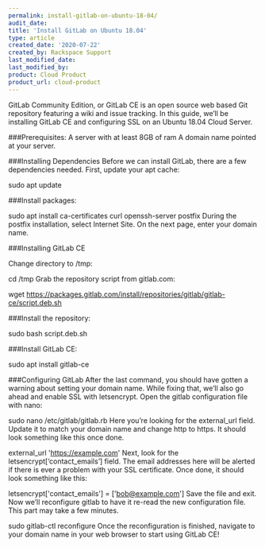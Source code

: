 ```yaml
---
permalink: install-gitlab-on-ubuntu-18-04/
audit_date:
title: 'Install GitLab on Ubuntu 18.04'
type: article
created_date: '2020-07-22'
created_by: Rackspace Support
last_modified_date:
last_modified_by:
product: Cloud Product
product_url: cloud-product
---
```


GitLab Community Edition, or GitLab CE is an open source web based Git repository featuring a wiki and issue tracking. In this guide, we’ll be installing GitLab CE and configuring SSL on an Ubuntu 18.04 Cloud Server.

###Prerequisites:
A server with at least 8GB of ram
A domain name pointed at your server.

###Installing Dependencies
Before we can install GitLab, there are a few dependencies needed. First, update your apt cache:

sudo apt update

###Install packages:

sudo apt install ca-certificates curl openssh-server postfix
During the postfix installation, select Internet Site. On the next page, enter your domain name.

###Installing GitLab CE

Change directory to /tmp:

cd /tmp
Grab the repository script from gitlab.com:

wget https://packages.gitlab.com/install/repositories/gitlab/gitlab-ce/script.deb.sh

###Install the repository:

sudo bash script.deb.sh

###Install GitLab CE:

sudo apt install gitlab-ce

###Configuring GitLab
After the last command, you should have gotten a warning about setting your domain name. While fixing that, we’ll also go ahead and enable SSL with letsencrypt. Open the gitlab configuration file with nano:

sudo nano /etc/gitlab/gitlab.rb
Here you’re looking for the external_url field. Update it to match your domain name and change http to https. It should look something like this once done.

external_url 'https://example.com'
Next, look for the letsencrypt[‘contact_emails’] field. The email addresses here will be alerted if there is ever a problem with your SSL certificate. Once done, it should look something like this:

letsencrypt['contact_emails'] = ['bob@example.com']
Save the file and exit. Now we’ll reconfigure gitlab to have it re-read the new configuration file. This part may take a few minutes.

sudo gitlab-ctl reconfigure
Once the reconfiguration is finished, navigate to your domain name in your web browser to start using GitLab CE!

